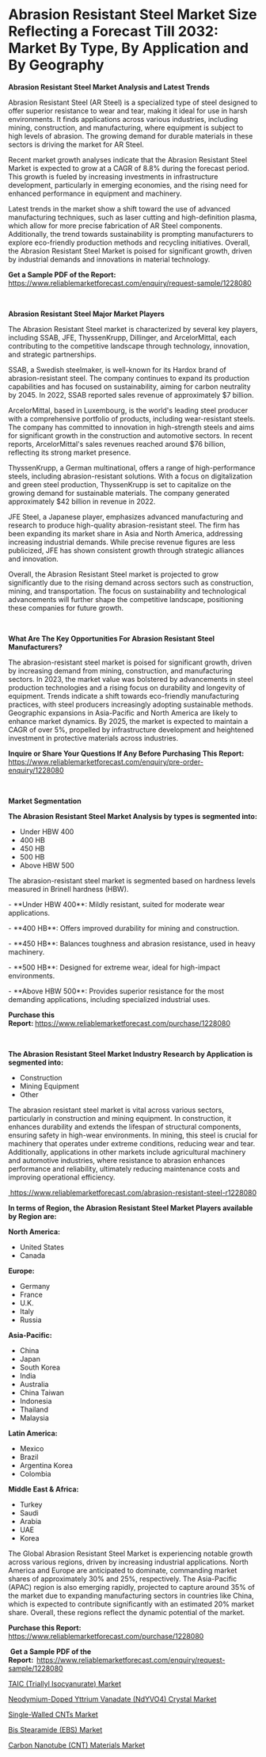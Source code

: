 <p><h1>Abrasion Resistant Steel Market Size Reflecting a Forecast Till 2032: Market By Type, By Application and By Geography</h1></p><p><strong>Abrasion Resistant Steel Market Analysis and Latest Trends</strong></p>
<p><p>Abrasion Resistant Steel (AR Steel) is a specialized type of steel designed to offer superior resistance to wear and tear, making it ideal for use in harsh environments. It finds applications across various industries, including mining, construction, and manufacturing, where equipment is subject to high levels of abrasion. The growing demand for durable materials in these sectors is driving the market for AR Steel.</p><p>Recent market growth analyses indicate that the Abrasion Resistant Steel Market is expected to grow at a CAGR of 8.8% during the forecast period. This growth is fueled by increasing investments in infrastructure development, particularly in emerging economies, and the rising need for enhanced performance in equipment and machinery. </p><p>Latest trends in the market show a shift toward the use of advanced manufacturing techniques, such as laser cutting and high-definition plasma, which allow for more precise fabrication of AR Steel components. Additionally, the trend towards sustainability is prompting manufacturers to explore eco-friendly production methods and recycling initiatives. Overall, the Abrasion Resistant Steel Market is poised for significant growth, driven by industrial demands and innovations in material technology.</p></p>
<p><strong>Get a Sample PDF of the Report:&nbsp;</strong> <a href="https://www.reliablemarketforecast.com/enquiry/request-sample/1228080?utm_campaign=1130&utm_medium=2&utm_source=Github&utm_content=ia&utm_term=03042025&utm_id=abrasion-resistant-steel">https://www.reliablemarketforecast.com/enquiry/request-sample/1228080</a></p>
<p>&nbsp;</p>
<p><strong>Abrasion Resistant Steel Major Market Players</strong></p>
<p><p>The Abrasion Resistant Steel market is characterized by several key players, including SSAB, JFE, ThyssenKrupp, Dillinger, and ArcelorMittal, each contributing to the competitive landscape through technology, innovation, and strategic partnerships. </p><p>SSAB, a Swedish steelmaker, is well-known for its Hardox brand of abrasion-resistant steel. The company continues to expand its production capabilities and has focused on sustainability, aiming for carbon neutrality by 2045. In 2022, SSAB reported sales revenue of approximately $7 billion.</p><p>ArcelorMittal, based in Luxembourg, is the world's leading steel producer with a comprehensive portfolio of products, including wear-resistant steels. The company has committed to innovation in high-strength steels and aims for significant growth in the construction and automotive sectors. In recent reports, ArcelorMittal's sales revenues reached around $76 billion, reflecting its strong market presence.</p><p>ThyssenKrupp, a German multinational, offers a range of high-performance steels, including abrasion-resistant solutions. With a focus on digitalization and green steel production, ThyssenKrupp is set to capitalize on the growing demand for sustainable materials. The company generated approximately $42 billion in revenue in 2022.</p><p>JFE Steel, a Japanese player, emphasizes advanced manufacturing and research to produce high-quality abrasion-resistant steel. The firm has been expanding its market share in Asia and North America, addressing increasing industrial demands. While precise revenue figures are less publicized, JFE has shown consistent growth through strategic alliances and innovation.</p><p>Overall, the Abrasion Resistant Steel market is projected to grow significantly due to the rising demand across sectors such as construction, mining, and transportation. The focus on sustainability and technological advancements will further shape the competitive landscape, positioning these companies for future growth.</p></p>
<p>&nbsp;</p>
<p><strong>What Are The Key Opportunities For Abrasion Resistant Steel Manufacturers?</strong></p>
<p><p>The abrasion-resistant steel market is poised for significant growth, driven by increasing demand from mining, construction, and manufacturing sectors. In 2023, the market value was bolstered by advancements in steel production technologies and a rising focus on durability and longevity of equipment. Trends indicate a shift towards eco-friendly manufacturing practices, with steel producers increasingly adopting sustainable methods. Geographic expansions in Asia-Pacific and North America are likely to enhance market dynamics. By 2025, the market is expected to maintain a CAGR of over 5%, propelled by infrastructure development and heightened investment in protective materials across industries.</p></p>
<p><strong>Inquire or Share Your Questions If Any Before Purchasing This Report:</strong> <a href="https://www.reliablemarketforecast.com/enquiry/pre-order-enquiry/1228080?utm_campaign=1130&utm_medium=2&utm_source=Github&utm_content=ia&utm_term=03042025&utm_id=abrasion-resistant-steel">https://www.reliablemarketforecast.com/enquiry/pre-order-enquiry/1228080</a></p>
<p>&nbsp;</p>
<p><strong>Market Segmentation</strong></p>
<p><strong>The Abrasion Resistant Steel Market Analysis by types is segmented into:</strong></p>
<p><ul><li>Under HBW 400</li><li>400 HB</li><li>450 HB</li><li>500 HB</li><li>Above HBW 500</li></ul></p>
<p><p>The abrasion-resistant steel market is segmented based on hardness levels measured in Brinell hardness (HBW). </p><p>- **Under HBW 400**: Mildly resistant, suited for moderate wear applications.</p><p>- **400 HB**: Offers improved durability for mining and construction.</p><p>- **450 HB**: Balances toughness and abrasion resistance, used in heavy machinery.</p><p>- **500 HB**: Designed for extreme wear, ideal for high-impact environments.</p><p>- **Above HBW 500**: Provides superior resistance for the most demanding applications, including specialized industrial uses.</p></p>
<p><strong>Purchase this Report:&nbsp;</strong><a href="https://www.reliablemarketforecast.com/purchase/1228080?utm_campaign=1130&utm_medium=2&utm_source=Github&utm_content=ia&utm_term=03042025&utm_id=abrasion-resistant-steel">https://www.reliablemarketforecast.com/purchase/1228080</a></p>
<p>&nbsp;</p>
<p><strong>The Abrasion Resistant Steel Market Industry Research by Application is segmented into:</strong></p>
<p><ul><li>Construction</li><li>Mining Equipment</li><li>Other</li></ul></p>
<p><p>The abrasion resistant steel market is vital across various sectors, particularly in construction and mining equipment. In construction, it enhances durability and extends the lifespan of structural components, ensuring safety in high-wear environments. In mining, this steel is crucial for machinery that operates under extreme conditions, reducing wear and tear. Additionally, applications in other markets include agricultural machinery and automotive industries, where resistance to abrasion enhances performance and reliability, ultimately reducing maintenance costs and improving operational efficiency.</p></p>
<p><a href="https://www.reliablemarketforecast.com/abrasion-resistant-steel-r1228080?utm_campaign=1130&utm_medium=2&utm_source=Github&utm_content=ia&utm_term=03042025&utm_id=abrasion-resistant-steel">&nbsp;https://www.reliablemarketforecast.com/abrasion-resistant-steel-r1228080</a></p>
<p><strong>In terms of Region, the Abrasion Resistant Steel Market Players available by Region are:</strong></p>
<p>
    <p> <strong> North America: </strong>
        <ul>
            <li>United States</li>
            <li>Canada</li>
        </ul>
        </p> 
    <p> <strong> Europe: </strong>
        <ul>
            <li>Germany</li>
            <li>France</li>
            <li>U.K.</li>
            <li>Italy</li>
            <li>Russia</li>
        </ul>
        </p> 
    <p> <strong> Asia-Pacific: </strong>
        <ul>
            <li>China</li>
            <li>Japan</li>
            <li>South Korea</li>
            <li>India</li>
            <li>Australia</li>
            <li>China Taiwan</li>
            <li>Indonesia</li>
            <li>Thailand</li>
            <li>Malaysia</li>
        </ul>
        </p> 
    <p> <strong> Latin America: </strong>
        <ul>
            <li>Mexico</li>
            <li>Brazil</li>
            <li>Argentina Korea</li>
            <li>Colombia</li>
        </ul>
        </p> 
    <p> <strong> Middle East & Africa: </strong>
        <ul>
            <li>Turkey</li>
            <li>Saudi</li>
            <li>Arabia</li>
            <li>UAE</li>
            <li>Korea</li>
        </ul>
    </p>
    </p>
<p><p>The Global Abrasion Resistant Steel Market is experiencing notable growth across various regions, driven by increasing industrial applications. North America and Europe are anticipated to dominate, commanding market shares of approximately 30% and 25%, respectively. The Asia-Pacific (APAC) region is also emerging rapidly, projected to capture around 35% of the market due to expanding manufacturing sectors in countries like China, which is expected to contribute significantly with an estimated 20% market share. Overall, these regions reflect the dynamic potential of the market.</p></p>
<p><strong>Purchase this Report: </strong><a href="https://www.reliablemarketforecast.com/purchase/1228080?utm_campaign=1130&utm_medium=2&utm_source=Github&utm_content=ia&utm_term=03042025&utm_id=abrasion-resistant-steel">https://www.reliablemarketforecast.com/purchase/1228080</a></p>
<p>&nbsp;<strong>Get a Sample PDF of the Report:&nbsp;&nbsp;</strong><a href="https://www.reliablemarketforecast.com/enquiry/request-sample/1228080?utm_campaign=1130&utm_medium=2&utm_source=Github&utm_content=ia&utm_term=03042025&utm_id=abrasion-resistant-steel">https://www.reliablemarketforecast.com/enquiry/request-sample/1228080</a></p>
<p><strong></strong></p>
<p><p><a href="https://github.com/sibellanikmn/Market-Research-Report-List-1/blob/main/taic-triallyl-isocyanurate-market.md?utm_campaign=1130&utm_medium=2&utm_source=Github&utm_content=ia&utm_term=03042025&utm_id=abrasion-resistant-steel">TAIC (Triallyl Isocyanurate) Market</a></p><p><a href="https://github.com/ceranamaduvq/Market-Research-Report-List-1/blob/main/neodymium-doped-yttrium-vanadate-ndyvo4-crystal-market.md?utm_campaign=1130&utm_medium=2&utm_source=Github&utm_content=ia&utm_term=03042025&utm_id=abrasion-resistant-steel">Neodymium-Doped Yttrium Vanadate (NdYVO4) Crystal Market</a></p><p><a href="https://github.com/dickstoscopg/Market-Research-Report-List-1/blob/main/single-walled-cnts-market.md?utm_campaign=1130&utm_medium=2&utm_source=Github&utm_content=ia&utm_term=03042025&utm_id=abrasion-resistant-steel">Single-Walled CNTs Market</a></p><p><a href="https://github.com/geresalgieaz/Market-Research-Report-List-1/blob/main/bis-stearamide-ebs-market.md?utm_campaign=1130&utm_medium=2&utm_source=Github&utm_content=ia&utm_term=03042025&utm_id=abrasion-resistant-steel">Bis Stearamide (EBS) Market</a></p><p><a href="https://github.com/foustzelmsdv/Market-Research-Report-List-1/blob/main/carbon-nanotube-cnt-materials-market.md?utm_campaign=1130&utm_medium=2&utm_source=Github&utm_content=ia&utm_term=03042025&utm_id=abrasion-resistant-steel">Carbon Nanotube (CNT) Materials Market</a></p></p>
